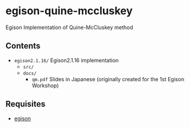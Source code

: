 # egison-quine-mccluskey
Egison Implementation of Quine-McCluskey method

## Contents

* `egison2.1.16/`
  Egison2.1.16 implementation
  * `src/`
  * `docs/`
    * `qm.pdf`
      Slides in Japanese (originally created for the 1st Egison Workshop)

## Requisites

* [egison](https://github.com/egison/egison)
